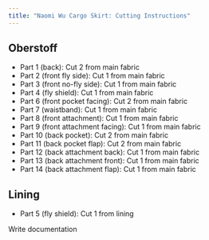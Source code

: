 ```yaml
---
title: "Naomi Wu Cargo Skirt: Cutting Instructions"
---
```


## Oberstoff

- Part 1 (back): Cut 2 from main fabric
- Part 2 (front fly side): Cut 1 from main fabric
- Part 3 (front no-fly side): Cut 1 from main fabric
- Part 4 (fly shield): Cut 1 from main fabric
- Part 6 (front pocket facing): Cut 2 from main fabric
- Part 7 (waistband): Cut 1 from main fabric
- Part 8 (front attachment): Cut 1 from main fabric
- Part 9 (front attachment facing): Cut 1 from main fabric
- Part 10 (back pocket): Cut 2 from main fabric
- Part 11 (back pocket flap): Cut 2 from main fabric
- Part 12 (back attachment back): Cut 1 from main fabric
- Part 13 (back attachment front): Cut 1 from main fabric
- Part 14 (back attachment flap): Cut 1 from main fabric

## Lining

- Part 5 (fly shield): Cut 1 from lining

<Fixme compact>Write documentation</Fixme>
